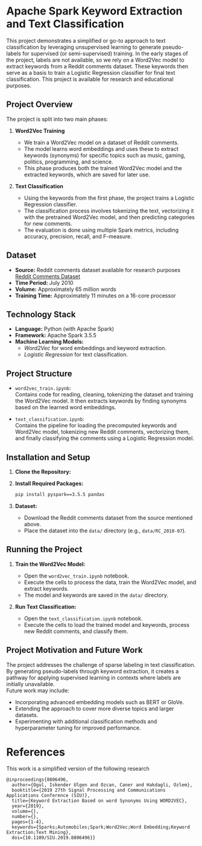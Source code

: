 # Apache Spark Keyword Extraction and Text Classification

This project demonstrates a simplified or go-to approach to text classification by leveraging unsupervised learning to generate pseudo-labels for supervised (or semi-supervised) training. In the early stages of the project, labels are not available, so we rely on a Word2Vec model to extract keywords from a Reddit comments dataset. These keywords then serve as a basis to train a Logistic Regression classifier for final text classification. This project is available for research and educational purposes.

## Project Overview

The project is split into two main phases:

1. **Word2Vec Training**
   - We train a Word2Vec model on a dataset of Reddit comments.
   - The model learns word embeddings and uses these to extract keywords (synonyms) for specific topics such as music, gaming, politics, programming, and science.
   - This phase produces both the trained Word2Vec model and the extracted keywords, which are saved for later use.

2. **Text Classification**
   - Using the keywords from the first phase, the project trains a Logistic Regression classifier.
   - The classification process involves tokenizing the text, vectorizing it with the pretrained Word2Vec model, and then predicting categories for new comments.
   - The evaluation is done using multiple Spark metrics, including accuracy, precision, recall, and F-measure.

## Dataset

- **Source:** Reddit comments dataset available for research purposes  
  [Reddit Comments Dataset](https://www.reddit.com/r/datasets/comments/3bxlg7/i_have_every_publicly_available_reddit_comment/)
- **Time Period:** July 2010
- **Volume:** Approximately 65 million words
- **Training Time:** Approximately 11 minutes on a 16-core processor

## Technology Stack

- **Language:** Python (with Apache Spark)
- **Framework:** Apache Spark 3.5.5
- **Machine Learning Models:**
  - *Word2Vec* for word embeddings and keyword extraction.
  - *Logistic Regression* for text classification.

## Project Structure

- `word2vec_train.ipynb`:  
  Contains code for reading, cleaning, tokenizing the dataset and training the Word2Vec model. It then extracts keywords by finding synonyms based on the learned word embeddings.
  
- `text_classification.ipynb`:  
  Contains the pipeline for loading the precomputed keywords and Word2Vec model, tokenizing new Reddit comments, vectorizing them, and finally classifying the comments using a Logistic Regression model.

## Installation and Setup

1. **Clone the Repository:**

2. **Install Required Packages:**

   ```bash
   pip install pyspark==3.5.5 pandas
   ```

3. **Dataset:**

   - Download the Reddit comments dataset from the source mentioned above.
   - Place the dataset into the `data/` directory (e.g., `data/RC_2010-07`).

## Running the Project

1. **Train the Word2Vec Model:**

   - Open the `word2vec_train.ipynb` notebook.
   - Execute the cells to process the data, train the Word2Vec model, and extract keywords.
   - The model and keywords are saved in the `data/` directory.

2. **Run Text Classification:**

   - Open the `text_classification.ipynb` notebook.
   - Execute the cells to load the trained model and keywords, process new Reddit comments, and classify them.

## Project Motivation and Future Work

The project addresses the challenge of sparse labeling in text classification. By generating pseudo-labels through keyword extraction, it creates a pathway for applying supervised learning in contexts where labels are initially unavailable.  
Future work may include:
- Incorporating advanced embedding models such as BERT or GloVe.
- Extending the approach to cover more diverse topics and larger datasets.
- Experimenting with additional classification methods and hyperparameter tuning for improved performance.

# References

This work is a simplified version of the following research

```
@inproceedings{8806496,
  author={Ogul, Iskender Ulgen and Ozcan, Caner and Hakdagli, Ozlem},
  booktitle={2019 27th Signal Processing and Communications Applications Conference (SIU)}, 
  title={Keyword Extraction Based on word Synonyms Using WORD2VEC}, 
  year={2019},
  volume={},
  number={},
  pages={1-4},
  keywords={Sparks;Automobiles;Spark;Word2Vec;Word Embedding;Keyword Extraction;Text Mining},
  doi={10.1109/SIU.2019.8806496}}
```
